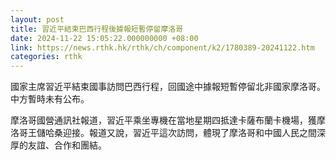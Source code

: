 ```yaml
---
layout: post
title: 習近平結束巴西行程後據報短暫停留摩洛哥
date: 2024-11-22 15:05:22.000000000 +08:00
link: https://news.rthk.hk/rthk/ch/component/k2/1780389-20241122.htm
categories: rthk
---
```


國家主席習近平結束國事訪問巴西行程，回國途中據報短暫停留北非國家摩洛哥。中方暫時未有公布。

摩洛哥國營通訊社報道，習近平乘坐專機在當地星期四抵達卡薩布蘭卡機場，獲摩洛哥王儲哈桑迎接。報道又說，習近平這次訪問，體現了摩洛哥和中國人民之間深厚的友誼、合作和團結。
